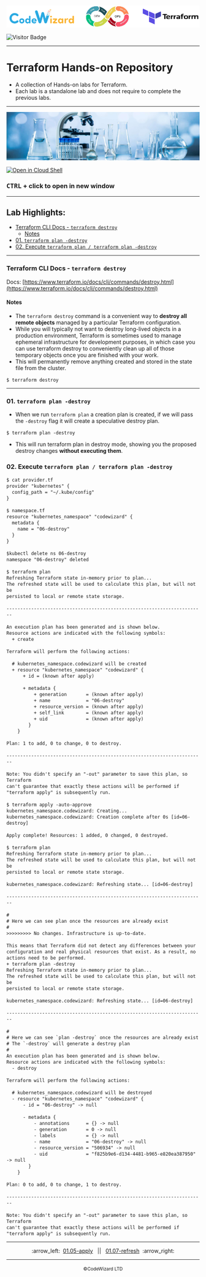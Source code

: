 ![](../../../resources/terraform-logos.png)

![Visitor Badge](https://visitor-badge.laobi.icu/badge?page_id=nirgeier)

---

<!-- omit from toc -->
# Terraform Hands-on Repository

- A collection of Hands-on labs for Terraform.
- Each lab is a standalone lab and does not require to complete the previous labs.

---

![](../../../resources/lab.jpg)

[![Open in Cloud Shell](https://gstatic.com/cloudssh/images/open-btn.svg)](https://console.cloud.google.com/cloudshell/editor?cloudshell_git_repo=https://github.com/nirgeier/TerraformLabs)

<!-- omit from toc -->
### **<kbd>CTRL</kbd> + click to open in new window**

<!-- inPage TOC start -->

---
<!-- omit from toc -->
## Lab Highlights:
- [Terraform CLI Docs - `terraform destroy`](#terraform-cli-docs---terraform-destroy)
  - [Notes](#notes)
- [01. `terraform plan -destroy`](#01-terraform-plan--destroy)
- [02. Execute `terraform plan / terraform plan -destroy`](#02-execute-terraform-plan--terraform-plan--destroy)

---

<!-- inPage TOC end -->

### Terraform CLI Docs - `terraform destroy`

Docs: [https://www.terraform.io/docs/cli/commands/destroy.html](https://www.terraform.io/docs/cli/commands/destroy.html)

#### Notes

- The `terraform destroy` command is a convenient way to **destroy all remote objects** managed by a particular Terraform configuration.
- While you will typically not want to destroy long-lived objects in a production environment, Terraform is sometimes used to manage ephemeral infrastructure for development purposes, in which case you can use terraform destroy to conveniently clean up all of those temporary objects once you are finished with your work.
- This will permanently remove anything created and stored in the state file from the cluster.

```hcl
$ terraform destroy
```

---

### 01. `terraform plan -destroy`

- When we run `terraform plan` a creation plan is created, if we will pass the `-destroy` flag it will create a speculative destroy plan.

```hcl
$ terraform plan -destroy
```

- This will run terraform plan in destroy mode, showing you the proposed destroy changes **without executing them**.

### 02. Execute `terraform plan / terraform plan -destroy`

```hcl
$ cat provider.tf
provider "kubernetes" {
  config_path = "~/.kube/config"
}

$ namespace.tf
resource "kubernetes_namespace" "codewizard" {
  metadata {
    name = "06-destroy"
  }
}

$kubectl delete ns 06-destroy
namespace "06-destroy" deleted

$ terraform plan
Refreshing Terraform state in-memory prior to plan...
The refreshed state will be used to calculate this plan, but will not be
persisted to local or remote state storage.

------------------------------------------------------------------------

An execution plan has been generated and is shown below.
Resource actions are indicated with the following symbols:
  + create

Terraform will perform the following actions:

  # kubernetes_namespace.codewizard will be created
  + resource "kubernetes_namespace" "codewizard" {
      + id = (known after apply)

      + metadata {
          + generation       = (known after apply)
          + name             = "06-destroy"
          + resource_version = (known after apply)
          + self_link        = (known after apply)
          + uid              = (known after apply)
        }
    }

Plan: 1 to add, 0 to change, 0 to destroy.

------------------------------------------------------------------------

Note: You didn't specify an "-out" parameter to save this plan, so Terraform
can't guarantee that exactly these actions will be performed if
"terraform apply" is subsequently run.

$ terraform apply -auto-approve
kubernetes_namespace.codewizard: Creating...
kubernetes_namespace.codewizard: Creation complete after 0s [id=06-destroy]

Apply complete! Resources: 1 added, 0 changed, 0 destroyed.

$ terraform plan
Refreshing Terraform state in-memory prior to plan...
The refreshed state will be used to calculate this plan, but will not be
persisted to local or remote state storage.

kubernetes_namespace.codewizard: Refreshing state... [id=06-destroy]

------------------------------------------------------------------------

#
# Here we can see plan once the resources are already exist
#
>>>>>>>>> No changes. Infrastructure is up-to-date.

This means that Terraform did not detect any differences between your
configuration and real physical resources that exist. As a result, no
actions need to be performed.
+ terraform plan -destroy
Refreshing Terraform state in-memory prior to plan...
The refreshed state will be used to calculate this plan, but will not be
persisted to local or remote state storage.

kubernetes_namespace.codewizard: Refreshing state... [id=06-destroy]

------------------------------------------------------------------------

#
# Here we can see `plan -destroy` once the resources are already exist
# The `-destroy` will generate a destroy plan
#
An execution plan has been generated and is shown below.
Resource actions are indicated with the following symbols:
  - destroy

Terraform will perform the following actions:

  # kubernetes_namespace.codewizard will be destroyed
  - resource "kubernetes_namespace" "codewizard" {
      - id = "06-destroy" -> null

      - metadata {
          - annotations      = {} -> null
          - generation       = 0 -> null
          - labels           = {} -> null
          - name             = "06-destroy" -> null
          - resource_version = "506934" -> null
          - uid              = "f825b9e6-d134-4481-b965-e820ea387950" -> null
        }
    }

Plan: 0 to add, 0 to change, 1 to destroy.

------------------------------------------------------------------------

Note: You didn't specify an "-out" parameter to save this plan, so Terraform
can't guarantee that exactly these actions will be performed if
"terraform apply" is subsequently run.
```

<!-- navigation start -->

---

<div align="center">
:arrow_left:&nbsp;
  <a href="../01.05-apply">01.05-apply</a>
&nbsp;&nbsp;||&nbsp;&nbsp;  <a href="../01.07-refresh">01.07-refresh</a>
  &nbsp;:arrow_right:</div>

---

<div align="center">
  <small>&copy;CodeWizard LTD</small>
</div>
<!-- navigation end -->